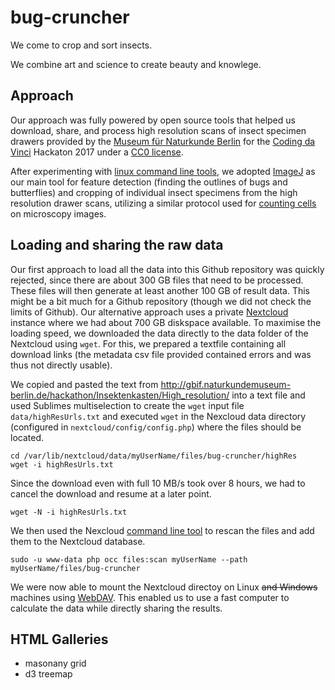 # bug-cruncher

We come to crop and sort insects.

We combine art and science to create beauty and knowlege.

## Approach

Our approach was fully powered by open source tools that helped us download, share, and process high resolution scans of insect specimen drawers provided by the [Museum für Naturkunde Berlin](https://www.naturkundemuseum.berlin) for the [Coding da Vinci](https://codingdavinci.de/daten/) Hackaton 2017 under a [CC0 license](https://wiki.creativecommons.org/wiki/CC0).

After experimenting with [linux command line tools](https://stackoverflow.com/questions/23888287/split-image-into-parts), we adopted [ImageJ](https://imagej.net) as our main tool for feature detection (finding the outlines of bugs and butterflies) and cropping of individual insect specimens from the high resolution drawer scans, utilizing a similar protocol used for [counting cells](https://www.youtube.com/watch?v=D1qBaFwuF4E) on microscopy images.

## Loading and sharing the raw data

Our first approach to load all the data into this Github repository was quickly rejected, since there are about 300 GB files that need to be processed. These files will then generate at least another 100 GB of result data. This might be a bit much for a Github repository (though we did not check the limits of Github). Our alternative approach uses a private [Nextcloud](https://nextcloud.com) instance where we had about 700 GB diskspace available. To maximise the loading speed, we downloaded the data directly to the data folder of the Nextcloud using `wget`. For this, we prepared a textfile containing all download links (the metadata csv file provided contained errors and was thus not directly usable).

We copied and pasted the text from http://gbif.naturkundemuseum-berlin.de/hackathon/Insektenkasten/High_resolution/ into a text file and used Sublimes multiselection to create the `wget` input file `data/highResUrls.txt` and  executed `wget` in the Nexcloud data directory (configured in `nextcloud/config/config.php`) where the files should be located.

```
cd /var/lib/nextcloud/data/myUserName/files/bug-cruncher/highRes
wget -i highResUrls.txt
```

Since the download even with full 10 MB/s took over 8 hours, we had to cancel the download and resume at a later point.

```
wget -N -i highResUrls.txt
```

We then used the Nexcloud [command line tool](https://docs.nextcloud.com/server/9/admin_manual/configuration_server/occ_command.html#file-operations-label) to rescan the files and add them to the Nextcloud database.

```
sudo -u www-data php occ files:scan myUserName --path myUserName/files/bug-cruncher
```

We were now able to mount the Nextcloud directoy on Linux ~~and Windows~~ machines using [WebDAV](https://en.wikipedia.org/wiki/WebDAV). This enabled us to use a fast computer to calculate the data while directly sharing the results.

## HTML Galleries

- masonany grid
- d3 treemap
